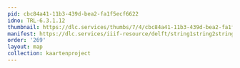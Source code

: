 ```yaml
---
pid: cbc84a41-11b3-439d-bea2-fa1f5ecf6622
idno: TRL-6.3.1.12
thumbnail: https://dlc.services/thumbs/7/4/cbc84a41-11b3-439d-bea2-fa1f5ecf6622/full/400,339/0/default.jpg
manifest: https://dlc.services/iiif-resource/delft/string1string2string3/kaartenproject-2007/TRL-6.3.1.12
order: '269'
layout: map
collection: kaartenproject
---
```

